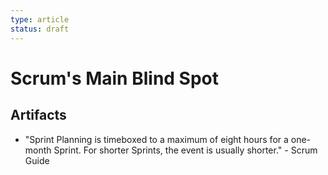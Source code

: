 ```yaml
---
type: article
status: draft
---
```


# Scrum's Main Blind Spot

## Artifacts

- "Sprint Planning is timeboxed to a maximum of eight hours for a one-month Sprint. For shorter Sprints,
the event is usually shorter." - Scrum Guide